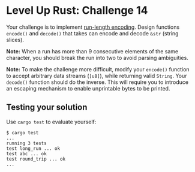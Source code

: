 # Level Up Rust: Challenge 14

Your challenge is to implement [run-length encoding](https://en.wikipedia.org/wiki/Run-length_encoding).
Design functions `encode()` and `decode()` that takes can encode and decode `&str` (string slices).

**Note:** When a run has more than 9 consecutive elements of the same character, you should break the run into two to avoid parsing ambiguities.

**Note:** To make the challenge more difficult, modify your `encode()` function to accept arbitrary data streams (`[u8]`), while returning valid `String`. Your `decode()` function should do the inverse. This will require you to introduce an escaping mechanism to enable unprintable bytes to be printed.

## Testing your solution

Use `cargo test` to evaluate yourself:

```console
$ cargo test
...
running 3 tests
test long_run ... ok
test abc ... ok
test round_trip ... ok
...
```

